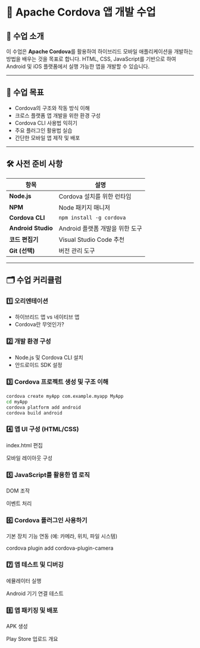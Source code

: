 # 📱 Apache Cordova 앱 개발 수업

## 🧾 수업 소개

이 수업은 **Apache Cordova**를 활용하여 하이브리드 모바일 애플리케이션을 개발하는 방법을 배우는 것을 목표로 합니다. HTML, CSS, JavaScript를 기반으로 하여 Android 및 iOS 플랫폼에서 실행 가능한 앱을 개발할 수 있습니다.

---

## 📌 수업 목표

- Cordova의 구조와 작동 방식 이해
- 크로스 플랫폼 앱 개발을 위한 환경 구성
- Cordova CLI 사용법 익히기
- 주요 플러그인 활용법 실습
- 간단한 모바일 앱 제작 및 배포

---

## 🛠️ 사전 준비 사항

| 항목 | 설명 |
|------|------|
| **Node.js** | Cordova 설치를 위한 런타임 |
| **NPM** | Node 패키지 매니저 |
| **Cordova CLI** | `npm install -g cordova` |
| **Android Studio** | Android 플랫폼 개발을 위한 도구 |
| **코드 편집기** | Visual Studio Code 추천 |
| **Git (선택)** | 버전 관리 도구 |

---

## 🗂️ 수업 커리큘럼

### 1️⃣ 오리엔테이션
- 하이브리드 앱 vs 네이티브 앱
- Cordova란 무엇인가?

### 2️⃣ 개발 환경 구성
- Node.js 및 Cordova CLI 설치
- 안드로이드 SDK 설정

### 3️⃣ Cordova 프로젝트 생성 및 구조 이해

```bash
cordova create myApp com.example.myapp MyApp
cd myApp
cordova platform add android
cordova build android
```

### 4️⃣ 앱 UI 구성 (HTML/CSS)

index.html 편집

모바일 레이아웃 구성

### 5️⃣ JavaScript를 활용한 앱 로직

DOM 조작

이벤트 처리

### 6️⃣ Cordova 플러그인 사용하기

기본 장치 기능 연동 (예: 카메라, 위치, 파일 시스템)

cordova plugin add cordova-plugin-camera

### 7️⃣ 앱 테스트 및 디버깅

에뮬레이터 실행

Android 기기 연결 테스트

### 8️⃣ 앱 패키징 및 배포

APK 생성

Play Store 업로드 개요

